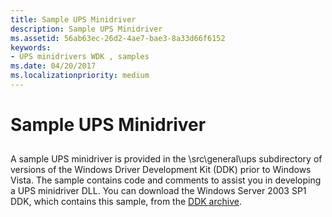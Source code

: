 ```yaml
---
title: Sample UPS Minidriver
description: Sample UPS Minidriver
ms.assetid: 56ab63ec-26d2-4ae7-bae3-8a33d66f6152
keywords:
- UPS minidrivers WDK , samples
ms.date: 04/20/2017
ms.localizationpriority: medium
---
```


# Sample UPS Minidriver


## <span id="ddk_sample_ups_minidriver_kg"></span><span id="DDK_SAMPLE_UPS_MINIDRIVER_KG"></span>


A sample UPS minidriver is provided in the \\src\\general\\ups subdirectory of versions of the Windows Driver Development Kit (DDK) prior to Windows Vista. The sample contains code and comments to assist you in developing a UPS minidriver DLL. You can download the Windows Server 2003 SP1 DDK, which contains this sample, from the [DDK archive](https://go.microsoft.com/fwlink/p/?linkid=21859).

 

 




